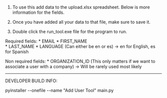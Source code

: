 1. To use this add data to the upload.xlsx spreadsheet. Below is more information for the fields.

2. Once you have added all your data to that file, make sure to save it.

3. Double click the run_tool.exe file for the program to run.

Required fields:
    * EMAIL	
    * FIRST_NAME	
    * LAST_NAME	
    * LANGUAGE	(Can either be en or es) -> en for English, es for Spanish
    
Non required fields:
    * ORGANIZATION_ID (This only matters if we want to associate a user with a company) -> Will be rarely used most likely

--------------------------------------------------------------------------------------------------------------------------
DEVELOPER BUILD INFO:

pyinstaller --onefile --name "Add User Tool" main.py